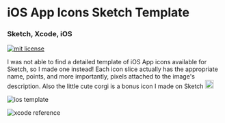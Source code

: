 # iOS App Icons Sketch Template 

### Sketch, Xcode, iOS

<a href="https://opensource.org/licenses/MIT"><img src="https://img.shields.io/badge/mit-license-brightgreen.svg" alt="mit license"></a>

I was not able to find a detailed template of iOS App icons available for Sketch, so I made one instead! 
Each icon slice actually has the appropriate name, points, and more importantly, pixels attached to the image's description. Also the little cute corgi is a bonus icon I made on Sketch <img src="https://d1u5p3l4wpay3k.cloudfront.net/pewdiepiestubersimulator_gamepedia_en/1/12/Corgi.png" height="20px">

![ios template](https://github.com/kairaygun/ios_app_icons_template/blob/master/images/ios_template_preview.png)

![xcode reference](https://github.com/kairaygun/ios_app_icons_template/blob/master/images/Xcode_app_icons_reference.png)
